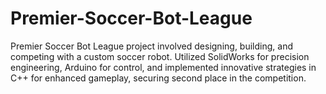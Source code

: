# Premier-Soccer-Bot-League
Premier Soccer Bot League project involved designing, building, and competing with a custom soccer robot. Utilized SolidWorks for precision engineering, Arduino for control, and implemented innovative strategies in C++ for enhanced gameplay, securing second place in the competition.
